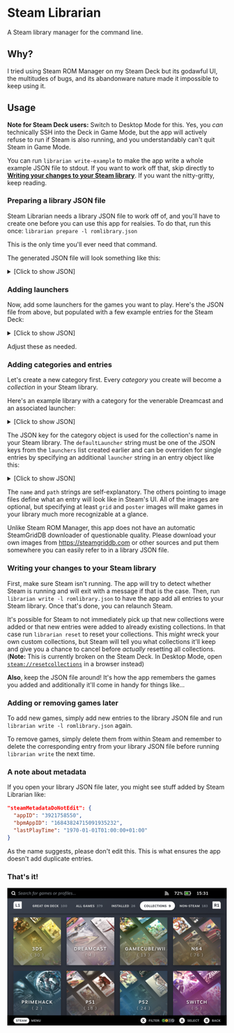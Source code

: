 # Steam Librarian
A Steam library manager for the command line.

## Why?

I tried using Steam ROM Manager on my Steam Deck but its godawful UI, the multitudes of bugs, and its abandonware nature made it impossible to keep using it.

## Usage

**Note for Steam Deck users:** Switch to Desktop Mode for this. Yes, you *can* technically SSH into the Deck in Game Mode, but the app will actively refuse to run if Steam is also running, and you understandably can't quit Steam in Game Mode.

You can run `librarian write-example` to make the app write a whole example JSON file to stdout. If you want to work off that, skip directly to [**Writing your changes to your Steam library**](#writing-your-changes-to-your-steam-library). If you want the nitty-gritty, keep reading.

### Preparing a library JSON file

Steam Librarian needs a library JSON file to work off of, and you'll have to create one before you can use this app for realsies.
To do that, run this once: `librarian prepare -l romlibrary.json`

This is the only time you'll ever need that command.

The generated JSON file will look something like this:
<details>
<summary>[Click to show JSON]</summary>

```json
{
  "launchers": {},
  "categories": {},
  "preexistingShortcuts": [
    {
      "appID": "1234567890",
      "appName": "Example Game"
    }
  ]
}
```

**Note:** Don't mess with the entries in the `preexistingShortcuts` list, the app needs those to know which library entries to leave untouched in case you already have non-Steam entries in there.
</details>

### Adding launchers

Now, add some launchers for the games you want to play. Here's the JSON file from above, but populated with a few example entries for the Steam Deck:

<details>
<summary>[Click to show JSON]</summary>

```json
{
  "launchers": {
    "flycast": {
      "executable": "/usr/bin/flatpak",
      "arguments": "run org.flycast.Flycast"
    },
    "duckstation": {
      "executable": "/usr/bin/flatpak",
      "arguments": "run org.duckstation.DuckStation -batch -fullscreen"
    },
    "pcsx2": {
      "executable": "/usr/bin/flatpak",
      "arguments": "run --command=pcsx2-qt net.pcsx2.PCSX2 -slowboot -fullscreen --"
    },
    "xemu": {
      "executable": "/usr/bin/flatpak",
      "arguments": "run app.xemu.xemu -full-screen -dvd_path"
    },
    "simple64": {
      "executable": "/usr/bin/flatpak",
      "arguments": "run io.github.simple64.simple64 --nogui"
    },
    "dolphin": {
      "executable": "/usr/bin/flatpak",
      "arguments": "run org.DolphinEmu.dolphin-emu -b -e"
    },
    "primehack": {
      "executable": "/usr/bin/flatpak",
      "arguments": "run io.github.shiiion.primehack -b -e"
    },
    "citra": {
      "executable": "/usr/bin/flatpak",
      "arguments": "run org.citra_emu.citra"
    },
    "ryujinx": {
      "executable": "/usr/bin/flatpak",
      "arguments": "run org.ryujinx.Ryujinx"
    },
    "yuzu": {
      "executable": "/usr/bin/flatpak",
      "arguments": "run org.yuzu_emu.yuzu -f -g"
    }
  },
  "categories": {},
  "preexistingShortcuts": [
    {
      "appID": "1234567890",
      "appName": "Example Game"
    }
  ]
}
```
</details>

Adjust these as needed.

### Adding categories and entries

Let's create a new category first. Every *category* you create will become a *collection* in your Steam library.

Here's an example library with a category for the venerable Dreamcast and an associated launcher:

<details>
<summary>[Click to show JSON]</summary>

```json
{
  "launchers": {
    "flycast": {
      "executable": "/usr/bin/flatpak",
      "arguments": "run org.flycast.Flycast"
    }
  },
  "categories": {
    "Dreamcast": {
      "defaultLauncher": "flycast",
      "entries": [
        {
          "name": "Dreamcast BIOS",
          "bios": true,
          "path": "Dreamcast BIOS",
          "grid": "images/dc_grid.png",
          "poster": "images/dc_poster.png",
          "hero": "images/dc_hero.png",
          "logo": "images/dc_logo.png",
          "icon": "images/dc_icon.png"
        },
        {
          "name": "Hydro Thunder",
          "path": "/run/media/mmcblk0p1/games/dreamcast/Hydro Thunder/Hydro Thunder.gdi",
          "grid": "images/hydrothunder_grid.png",
          "poster": "images/hydrothunder_poster.png",
          "hero": "images/hydrothunder_hero.jpg",
          "logo": "images/hydrothunder_logo.png",
          "icon": "images/hydrothunder_icon.png"
        }
      ]
    }
  },
  "preexistingShortcuts": []
}
```

These are the images used in this example:

![A screenshot of example images for two library entries](images/images.png)
</details>

The JSON key for the category object is used for the collection's name in your Steam library. The `defaultLauncher` string must be one of the JSON keys from the `launchers` list created earlier and can be overriden for single entries by specifying an additional `launcher` string in an entry object like this:

<details>
<summary>[Click to show JSON]</summary>

```json
{
  "name": "Hydro Thunder",
  "path": "/run/media/mmcblk0p1/games/dreamcast/Hydro Thunder/Hydro Thunder.gdi",
  "launcher": "someotherlauncher",
  "grid": "images/hydrothunder_grid.png",
  "poster": "images/hydrothunder_poster.png",
  "hero": "images/hydrothunder_hero.jpg",
  "logo": "images/hydrothunder_logo.png",
  "icon": "images/hydrothunder_icon.png"
}
```
</details>

The `name` and `path` strings are self-explanatory. The others pointing to image files define what an entry will look like in Steam's UI. All of the images are optional, but specifying at least `grid` and `poster` images will make games in your library much more recognizable at a glance.

Unlike Steam ROM Manager, this app does not have an automatic SteamGridDB downloader of questionable quality. Please download your own images from https://steamgriddb.com or other sources and put them somewhere you can easily refer to in a library JSON file.

### Writing your changes to your Steam library

First, make sure Steam isn't running. The app will try to detect whether Steam is running and will exit with a message if that is the case. Then, run `librarian write -l romlibrary.json` to have the app add all entries to your Steam library. Once that's done, you can relaunch Steam.

It's possible for Steam to not immediately pick up that new collections were added or that new entries were added to already existing collections. In that case run `librarian reset` to reset your collections. This *might* wreck your own custom collections, but Steam will tell you what collections it'll keep and give you a chance to cancel before *actually* resetting all collections. (**Note:** This is currently broken on the Steam Deck. In Desktop Mode, open [`steam://resetcollections`](steam://resetcollections) in a browser instead)

**Also**, keep the JSON file around! It's how the app remembers the games you added and additionally it'll come in handy for things like…

### Adding or removing games later

To add new games, simply add new entries to the library JSON file and run `librarian write -l romlibrary.json` again.

To remove games, simply delete them from within Steam and remember to delete the corresponding entry from your library JSON file before running `librarian write` the next time.

### A note about metadata

If you open your library JSON file later, you might see stuff added by Steam Librarian like:

```json
"steamMetadataDoNotEdit": {
  "appID": "3921758550",
  "bpmAppID": "16843824715091935232",
  "lastPlayTime": "1970-01-01T01:00:00+01:00"
}
```

As the name suggests, please don't edit this. This is what ensures the app doesn't add duplicate entries.

### That's it!

![A Steam Deck screenshot of several collections named after consoles](images/ondeck.png)
